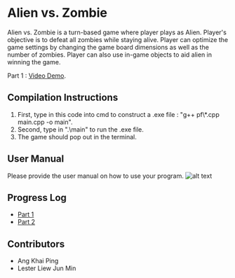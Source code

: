 # Alien vs. Zombie

Alien vs. Zombie is a turn-based game where player plays as Alien. Player's objective is to defeat all zombies while staying alive. Player can optimize the game settings by changing the game board dimensions as well as the number of zombies. Player can also use in-game objects to aid alien in winning the game.

Part 1 : [Video Demo](https://youtu.be/hvJd5apu8nI).

## Compilation Instructions

1. First, type in this code into cmd to construct a .exe file : "g++ pf\\*.cpp main.cpp -o main".
2. Second, type in ".\main" to run the .exe file.
3. The game should pop out in the terminal.

## User Manual

Please provide the user manual on how to use your program.
![alt text](https://www.linkpicture.com/q/Alien-v.s-Zombie-User-Manual.png)



## Progress Log

- [Part 1](PART1.md)
- [Part 2](PART2.md)

## Contributors


- Ang Khai Ping
- Lester Liew Jun Min
